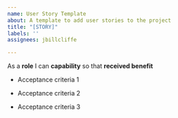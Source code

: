 ```yaml
---
name: User Story Template
about: A template to add user stories to the project
title: "[STORY]"
labels: ''
assignees: jbillcliffe

---
```


As a **role** I can **capability** so that **received benefit**

- Acceptance criteria 1

- Acceptance criteria 2

- Acceptance criteria 3
